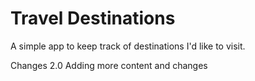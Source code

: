 # Travel Destinations

A simple app to keep track of destinations I'd like to visit.

Changes 2.0
Adding more content and changes
